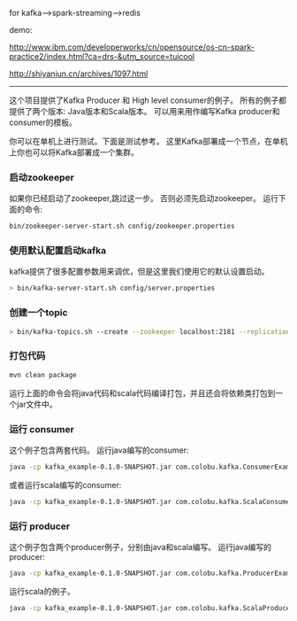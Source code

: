 for kafka-->spark-streaming-->redis

demo:

http://www.ibm.com/developerworks/cn/opensource/os-cn-spark-practice2/index.html?ca=drs-&utm_source=tuicool

http://shiyanjun.cn/archives/1097.html

-----------------
这个项目提供了Kafka Producer 和 High level consumer的例子。
所有的例子都提供了两个版本: Java版本和Scala版本。 可以用来用作编写Kafka producer和consumer的模板。

你可以在单机上进行测试。下面是测试参考。 这里Kafka部署成一个节点，在单机上你也可以将Kafka部署成一个集群。

### 启动zookeeper
如果你已经启动了zookeeper,跳过这一步。
否则必须先启动zookeeper。 运行下面的命令:
``` sh
bin/zookeeper-server-start.sh config/zookeeper.properties
```

### 使用默认配置启动kafka
kafka提供了很多配置参数用来调优，但是这里我们使用它的默认设置启动。
``` sh
> bin/kafka-server-start.sh config/server.properties
```

### 创建一个topic
``` sh
> bin/kafka-topics.sh --create --zookeeper localhost:2181 --replication-factor 1 --partitions 10 --topic test_topic
```

### 打包代码
``` sh
mvn clean package
```
运行上面的命令会将java代码和scala代码编译打包，并且还会将依赖类打包到一个jar文件中。

### 运行 consumer
这个例子包含两套代码。
运行java编写的consumer:
``` sh
java -cp kafka_example-0.1.0-SNAPSHOT.jar com.colobu.kafka.ConsumerExample localhost:2181 group1 test_topic 10 0
```

或者运行scala编写的consumer:
``` sh
java -cp kafka_example-0.1.0-SNAPSHOT.jar com.colobu.kafka.ScalaConsumerExample localhost:2181 group1 test_topic 10 0
```

### 运行 producer
这个例子包含两个producer例子，分别由java和scala编写。
运行java编写的producer:
``` sh
java -cp kafka_example-0.1.0-SNAPSHOT.jar com.colobu.kafka.ProducerExample 10000 colobu localhost:9092
```
运行scala的例子。
``` sh
java -cp kafka_example-0.1.0-SNAPSHOT.jar com.colobu.kafka.ScalaProducerExample 10000 colobu localhost:9092
```
